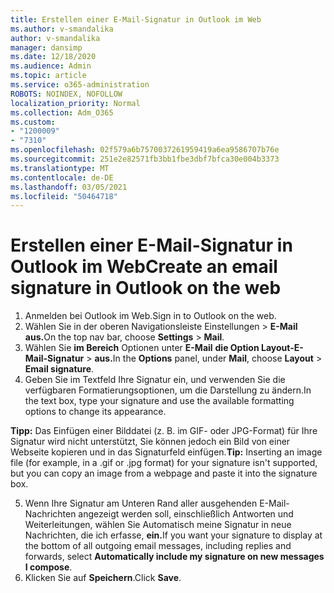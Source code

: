 ```yaml
---
title: Erstellen einer E-Mail-Signatur in Outlook im Web
ms.author: v-smandalika
author: v-smandalika
manager: dansimp
ms.date: 12/18/2020
ms.audience: Admin
ms.topic: article
ms.service: o365-administration
ROBOTS: NOINDEX, NOFOLLOW
localization_priority: Normal
ms.collection: Adm_O365
ms.custom:
- "1200009"
- "7310"
ms.openlocfilehash: 02f579a6b7570037261959419a6ea9586707b76e
ms.sourcegitcommit: 251e2e82571fb3bb1fbe3dbf7bfca30e004b3373
ms.translationtype: MT
ms.contentlocale: de-DE
ms.lasthandoff: 03/05/2021
ms.locfileid: "50464718"
---
```

# <a name="create-an-email-signature-in-outlook-on-the-web"></a><span data-ttu-id="1e7b7-102">Erstellen einer E-Mail-Signatur in Outlook im Web</span><span class="sxs-lookup"><span data-stu-id="1e7b7-102">Create an email signature in Outlook on the web</span></span>

1. <span data-ttu-id="1e7b7-103">Anmelden bei Outlook im Web.</span><span class="sxs-lookup"><span data-stu-id="1e7b7-103">Sign in to Outlook on the web.</span></span>
2. <span data-ttu-id="1e7b7-104">Wählen Sie in der oberen Navigationsleiste Einstellungen  >  **E-Mail aus.**</span><span class="sxs-lookup"><span data-stu-id="1e7b7-104">On the top nav bar, choose **Settings** > **Mail**.</span></span>
3. <span data-ttu-id="1e7b7-105">Wählen Sie **im Bereich** Optionen unter **E-Mail** **die Option Layout-E-Mail-Signatur**  >  **aus.**</span><span class="sxs-lookup"><span data-stu-id="1e7b7-105">In the **Options** panel, under **Mail**, choose **Layout** > **Email signature**.</span></span>
4. <span data-ttu-id="1e7b7-106">Geben Sie im Textfeld Ihre Signatur ein, und verwenden Sie die verfügbaren Formatierungsoptionen, um die Darstellung zu ändern.</span><span class="sxs-lookup"><span data-stu-id="1e7b7-106">In the text box, type your signature and use the available formatting options to change its appearance.</span></span>

<span data-ttu-id="1e7b7-107">**Tipp:** Das Einfügen einer Bilddatei (z. B. im GIF- oder JPG-Format) für Ihre Signatur wird nicht unterstützt, Sie können jedoch ein Bild von einer Webseite kopieren und in das Signaturfeld einfügen.</span><span class="sxs-lookup"><span data-stu-id="1e7b7-107">**Tip:** Inserting an image file (for example, in a .gif or .jpg format) for your signature isn't supported, but you can copy an image from a webpage and paste it into the signature box.</span></span>

5. <span data-ttu-id="1e7b7-108">Wenn Ihre Signatur am Unteren Rand aller ausgehenden E-Mail-Nachrichten angezeigt werden soll, einschließlich Antworten und Weiterleitungen, wählen Sie Automatisch meine Signatur in neue Nachrichten, die ich erfasse, **ein.**</span><span class="sxs-lookup"><span data-stu-id="1e7b7-108">If you want your signature to display at the bottom of all outgoing email messages, including replies and forwards, select **Automatically include my signature on new messages I compose**.</span></span>
6. <span data-ttu-id="1e7b7-109">Klicken Sie auf **Speichern**.</span><span class="sxs-lookup"><span data-stu-id="1e7b7-109">Click **Save**.</span></span>
